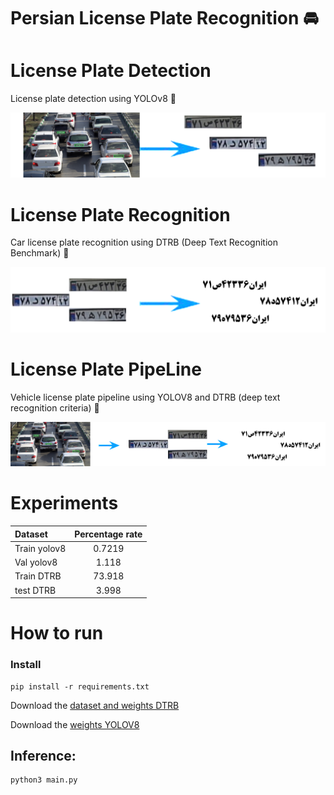 # Persian License Plate Recognition 🚘
# License Plate Detection
License plate detection using YOLOv8 🚗

![screen shot](https://github.com/MohamadNematizadeh/Persian-License-Plate-Recognition/blob/main/License%20Plate%20Detection/License%20Plate%20Detection.png?raw=true)

# License Plate Recognition
Car license plate recognition using DTRB (Deep Text Recognition Benchmark) 🚗

![screen shot](https://github.com/MohamadNematizadeh/Persian-License-Plate-Recognition/blob/main/License%20Plate%20Recognition/License%20Plate%20Recognition.png?raw=true)

# License Plate PipeLine
Vehicle license plate pipeline using YOLOV8 and DTRB (deep text recognition criteria) 🚗

![screen shot](https://github.com/MohamadNematizadeh/Persian-License-Plate-Recognition/blob/main/License%20Plate%20PipeLine/License%20Plate%20PipeLine.png?raw=true)
# Experiments
| Dataset |  Percentage rate | 
| :---   |   :---:   | 
|Train yolov8  |  0.7219  | 
|Val yolov8  |    1.118    |
|Train DTRB  | 73.918 | 
|test DTRB  |   3.998   |

 
# How to run
### Install
```
pip install -r requirements.txt
```
Download the  [dataset and weights DTRB](https://drive.google.com/drive/folders/1hTuK4nj27cyAGaRL3ZqOqbO8gU_9IJCK) 

Download the   [weights YOLOV8](https://drive.google.com/drive/folders/1-iCOXis3LvVwNnXZyav-eMpYQgqzL0--)

## Inference:
```
python3 main.py
```
# 
